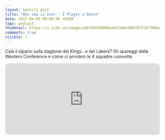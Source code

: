 ```yaml
---
layout: spotify_post
title: "Win now is over - I Playin a Ovest"
date: 2022-04-05 00:00:00 +0200
tags: podcast
thumbnail: https://i.scdn.co/image/ab6765630000ba8a7ab0c89d79f516f500ae807c
comments: true
visible: 1
---
```


Cala il sipario sulla stagione dei Kings...e dei Lakers? Gli spareggi della Western Conference e come ci arrivano le 4 squadre coinvolte.


<iframe style="border-radius:12px" 
src="https://open.spotify.com/embed/episode/4EzPy54EpFaWzqQ5Ea9zSH?utm_source=generator" 
width="100%" height="232" frameBorder="0" allowfullscreen="" 
allow="autoplay; clipboard-write; encrypted-media; fullscreen; picture-in-picture"></iframe>
